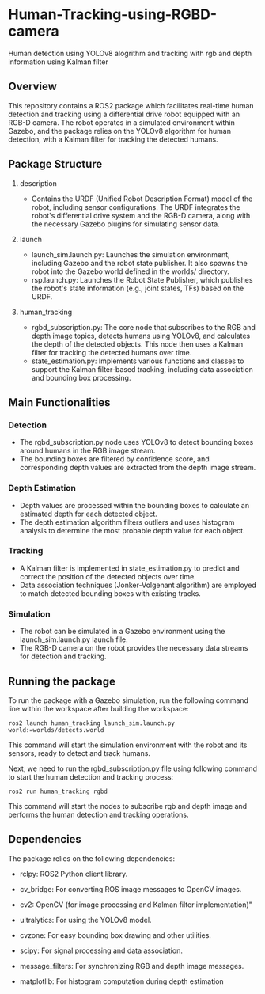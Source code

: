 # Human-Tracking-using-RGBD-camera
Human detection using YOLOv8 alogrithm and tracking with rgb and depth information using Kalman filter

## Overview
This repository contains a ROS2 package which facilitates real-time human detection and tracking using a differential drive robot equipped with an RGB-D camera. The robot operates in a simulated environment within Gazebo, and the package relies on the YOLOv8 algorithm for human detection, with a Kalman filter for tracking the detected humans.

## Package Structure
1. description

   * Contains the URDF (Unified Robot Description Format) model of the robot, including sensor configurations. The URDF integrates the robot's differential drive system and the RGB-D camera, along with the necessary Gazebo plugins for simulating sensor data.

2. launch
   * launch_sim.launch.py: Launches the simulation environment, including Gazebo and the robot state publisher. It also spawns the robot into the Gazebo world defined in the worlds/ directory.
   * rsp.launch.py: Launches the Robot State Publisher, which publishes the robot's state information (e.g., joint states, TFs) based on the URDF.

3. human_tracking
   * rgbd_subscription.py: The core node that subscribes to the RGB and depth image topics, detects humans using YOLOv8, and calculates the depth of the detected objects. This node then uses a Kalman filter for tracking the detected humans over time.
   * state_estimation.py: Implements various functions and classes to support the Kalman filter-based tracking, including data association and bounding box processing.

## Main Functionalities
### Detection
* The rgbd_subscription.py node uses YOLOv8 to detect bounding boxes around humans in the RGB image stream.
* The bounding boxes are filtered by confidence score, and corresponding depth values are extracted from the depth image stream.

### Depth Estimation
* Depth values are processed within the bounding boxes to calculate an estimated depth for each detected object.
* The depth estimation algorithm filters outliers and uses histogram analysis to determine the most probable depth value for each object.

### Tracking
* A Kalman filter is implemented in state_estimation.py to predict and correct the position of the detected objects over time.
* Data association techniques (Jonker-Volgenant algorithm) are employed to match detected bounding boxes with existing tracks.

### Simulation
* The robot can be simulated in a Gazebo environment using the launch_sim.launch.py launch file.
* The RGB-D camera on the robot provides the necessary data streams for detection and tracking.

## Running the package
To run the package with a Gazebo simulation, run the following command line within the workspace after building the workspace: 
``` 
ros2 launch human_tracking launch_sim.launch.py world:=worlds/detects.world
```
This command will start the simulation environment with the robot and its sensors, ready to detect and track humans.

Next, we need to run the rgbd_subscription.py file using following command to start the human detection and tracking process:
``` 
ros2 run human_tracking rgbd
 ```
This command will start the nodes to subscribe rgb and depth image and performs the human detection and tracking operations.

## Dependencies 
The package relies on the following dependencies:
* rclpy: ROS2 Python client library.
  
* cv_bridge: For converting ROS image messages to OpenCV images.

* cv2: OpenCV (for image processing and Kalman filter implementation)"
  
* ultralytics: For using the YOLOv8 model.
  
* cvzone: For easy bounding box drawing and other utilities.
  
* scipy: For signal processing and data association.
  
* message_filters: For synchronizing RGB and depth image messages.

* matplotlib: For histogram computation during depth estimation
